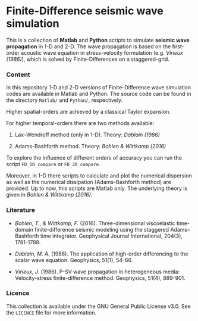 
# Finite-Difference seismic wave simulation

This is a collection of **Matlab** and **Python** scripts to simulate **seismic wave propagation** in 1-D and 2-D.
The wave propagation is based on the first-order acoustic wave equation in stress-velocity formulation (e.g. *Virieux (1986)*), which is solved by Finite-Differences on a staggered-grid.

### Content

In this repository 1-D and 2-D versions of Finite-Difference wave simulation codes are available in Matlab and Python.
The source code can be found in the directory `Matlab/` and `Python/`, respectively.

Higher spatial-orders are achieved by a classical Taylor expansion.

For higher temporal-orders there are two methods available:

1. Lax–Wendroff method (only in 1-D). Theory: *Dablain (1986)*

2. Adams-Bashforth method. Theory: *Bohlen & Wittkamp (2016)*

To explore the influence of different orders of accuracy you can run the script `FD_1D_compare` or `FD_2D_compare`.

Moreover, in 1-D there scripts to calculate and plot the numerical dispersion as well as the numerical dissipation (Adams-Bashforth method) are provided. Up to now, this scripts are Matlab only. The underlying theory is given in *Bohlen & Wittkamp (2016)*.

### Literature

* *Bohlen, T., & Wittkamp, F.* (2016). Three-dimensional viscoelastic time-domain finite-difference seismic modeling using the staggered Adams–Bashforth time integrator. Geophysical Journal International, 204(3), 1781-1788.

* *Dablain, M. A.* (1986). The application of high-order differencing to the scalar wave equation. Geophysics, 51(1), 54-66.

* *Virieux, J.* (1986). P-SV wave propagation in heterogeneous media: Velocity-stress finite-difference method. Geophysics, 51(4), 889-901.


### Licence

This collection is available under the GNU General Public License v3.0. See the `LICENCE` file for more information.
